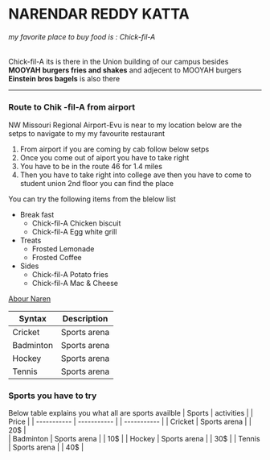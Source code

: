 # NARENDAR REDDY KATTA
###### my favorite place to buy food is : Chick-fil-A
Chick-fil-A its is there in the Union building of our campus besides **MOOYAH burgers fries and shakes** and adjecent to MOOYAH burgers **Einstein bros bagels** is also there

***
### Route to Chik -fil-A from airport
NW Missouri Regional Airport-Evu is near to my location below are the setps to navigate to my my favourite restaurant 
1. From airport if you are coming by cab follow below setps 
2. Once you come out of aiport you have to take right 
3. You have to be in the route 46 for 1.4 miles 
4. Then you have to take right into college ave then you have to come to student union 2nd floor you can find the place

You can try the following items from the blelow list 
- Break fast
    - Chick-fil-A Chicken biscuit
    - Chick-fil-A Egg white grill
- Treats
    - Frosted Lemonade 
    - Frosted Coffee
- Sides
    - Chick-fil-A Potato fries
    - Chick-fil-A Mac & Cheese

[Abour Naren](https://github.com/Narendarkatta/assignment2-Katta/blob/f2bcc817915c17ec8f4f08e28ab4351ef2c4dd1f/AboutMe.md)


| Syntax      | Description |
| ----------- | ----------- |
| Cricket     | Sports arena | | 20$ |  
| Badminton   | Sports arena | | 10$ |
| Hockey      | Sports arena | | 30$ |
| Tennis      | Sports arena | | 40$ |

### Sports you have to try

Below table explains you what all are sports availble 
| Sports      | activities  |  | Price |
| ----------- | ----------- |  | ----------- |
| Cricket     | Sports arena | | 20$ |  
| Badminton   | Sports arena | | 10$ |
| Hockey      | Sports arena | | 30$ |
| Tennis      | Sports arena | | 40$ |
